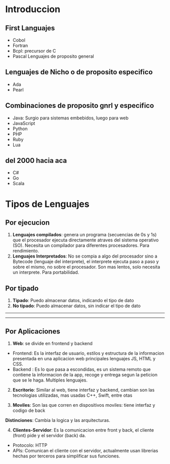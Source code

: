 # Introduccion

## First Languajes 
- Cobol
- Fortran
- Bcpl: precursor de C
- Pascal
Lenguajes de proposito general

## Lenguajes de Nicho o de proposito especifico
- Ada
- Pearl

## Combinaciones de proposito gnrl y especifico
- Java: Surgio para sistemas embebidos, luego para web
- JavaScript
- Python
- PHP
- Ruby
- Lua

## del 2000 hacia aca
- C#
- Go
- Scala

# Tipos de Lenguajes
## Por ejecucion
1. **Lenguajes compilados**: genera un programa (secuencias de 0s y 1s) que el procesador ejecuta directamente atraves del sistema operativo (SO). Necesita un compilador para diferentes procesadores. Para rendimiento.
2. **Lenguajes Interpretados**: No se compia a algo del procesador sino a Bytecode (lenguaje del interprete), el interprete ejecuta paso a paso y sobre el mismo, no sobre el procesador. Son mas lentos, solo necesita un interprete. Para portabilidad.

## Por tipado
1. **Tipado**: Puedo almacenar datos, indicando el tipo de dato
2. **No tipado**: Puedo almacenar datos, sin indicar el tipo de dato

---
---
## Por Aplicaciones

1. **Web**: se divide en frontend y backend
  - Frontend: Es la interfaz de usuario, estilos y estructura de la informacion presentada en una aplicacion web principales lenguajes JS, HTML y CSS.
  - Backend : Es lo que pasa a escondidas, es un sistema remoto que contiene la informacion de la app, recoge y entrega segun la peticion que se le haga. Multiples lenguajes.

2. **Escritorio**: Similar al web, tiene interfaz y backend, cambian son las tecnologias utilizadas, mas usadas C++, Swift, entre otas

3. **Moviles**: Son las que corren en dispositivos moviles: tiene interfaz y codigo de back

**Distinciones**: Cambia la logica y las arquitecturas.

4. **Clientes-Servidor**: Es la comunicacion entre front y back, el cliente (front) pide y el servidor (back) da.
- Protocolo: HTTP
- APIs: Comunican el cliente con el servidor, actualmente usan librerias hechas por terceros para simplificar sus funciones.

